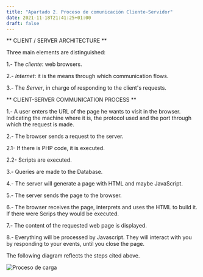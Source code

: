 ```yaml
---
title: "Apartado 2. Proceso de comunicación Cliente-Servidor"
date: 2021-11-18T21:41:25+01:00
draft: false
---
```


** CLIENT / SERVER ARCHITECTURE **

Three main elements are distinguished:

1.- The _cliente_: web browsers.

2.- _Internet_: it is the means through which communication flows.

3.- The _Server_, in charge of responding to the client's requests.

** CLIENT-SERVER COMMUNICATION PROCESS **

1.- A user enters the URL of the page he wants to visit in the browser. Indicating the machine where it is, the protocol used and the port through which the request is made.

2.- The browser sends a request to the server.

2.1- If there is PHP code, it is executed.
    
2.2- Scripts are executed.
    
3.- Queries are made to the Database.

4.- The server will generate a page with HTML and maybe JavaScript.

5.- The server sends the page to the browser.

6.- The browser receives the page, interprets and uses the HTML to build it. If there were Scrips they would be executed.

7.- The content of the requested web page is displayed.

8.- Everything will be processed by Javascript. They will interact with you by responding to your events, until you close the page.

The following diagram reflects the steps cited above.


![Proceso de carga](/images/proceso_carga_web.png)



